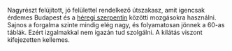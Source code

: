 Nagyrészt felújított, jó felülettel rendelkező útszakasz, amit igencsak érdemes Budapest és a [héregi szerpentin](#Hereg) közötti mozgásokra használni. Sajnos a forgalma szinte mindig elég nagy, és folyamatosan jönnek a 60-as táblák. Ezért izgalmakkal nem igazán tud szolgálni. A kilátás viszont kifejezetten kellemes.